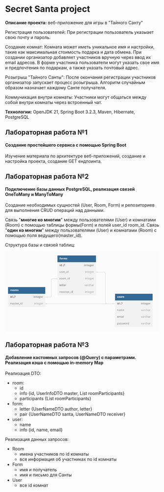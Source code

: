 # Secret Santa project

**Описание проекта:** веб-приложение для игры в "Тайного Санту" 

Регистрация пользователей:
При регистрации пользователь указыает свою почту и пароль.

Создание комнат:
Комната может иметь уникальное имя и настройки, такие как максимальная стоимость подарка и дата обмена. При создании организатор добавляет участников вручную через ввод их email адресов. В форме участника пользователи могут указать свое имя и предпочтения по подаркам, а также указать почтовый адрес.

Розыгрыш "Тайного Санты":
После окончания регистрации участников организатор запускает процесс розыгрыша. Алгоритм случайным образом назначает каждому Санте получателя. 

Коммуникация внутри комнаты:
Участники могут общаться между собой внутри комнаты через встроенный чат.

**Технологии:** OpenJDK 21, Spring Boot 3.2.3, Maven, Hibernate, PostgreSQL
 
## Лабораторная работа №1 
#### Создание простейшего сервиса с помощью Spring Boot
Изучение материала по архитектуре веб-приложений, создание и настройка проекта, создание GET ендпоинта.


## Лабораторная работа №2
#### Подключение базы данных PostgreSQL, реализация свезей OneToMany и ManyToMany
Создание необходимых сущностей (User, Room, Form) и репозиториев для выполнения CRUD операций над данными.

Связь "**многие ко многим**" между пользователями (User) и комнатами (Room) с помощью таблицы формы(Form) и полей user_id room_id.
Связь "**один ко многим**" между пользователями (User) и комнатами (Room) с помощью поля ведущего(master_id).

Структура базы и связей таблиц:

![db shema](image_2024-03-24_16-04-57.png "secret santa shema")

## Лабораторная работа №3
#### Добавление кастомных запросов (@Query) с параметрами. Реализация кэша с помощью in-memory Map

Реализация DTO:
* room:
    + id 
    + info {id, UserInfoDTO master, List<UserInfoDTO> roomParticipants}
    + participants {List<UserInfoDTO> roomParticipants}
* form:
    + letter {UserNameDTO author, letter}
    + pair {UserNameDTO santa, UserNameDTO receiver}
* user:
    + name
    + info {id, name, email}

Реализация данных запросов: 

* Room
    + имена участников по id комнаты
    + вся информация об участниках по id комнаты
* Form
    + имя и получатель
    + имя и письмо для Санты
* User
    + все id комнат


